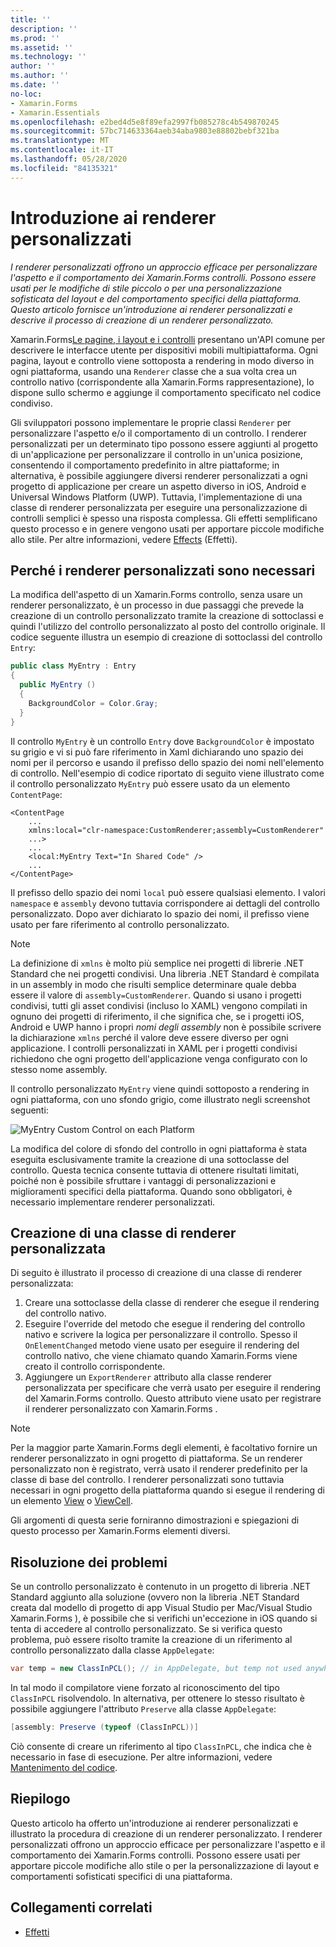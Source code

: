 ```yaml
---
title: ''
description: ''
ms.prod: ''
ms.assetid: ''
ms.technology: ''
author: ''
ms.author: ''
ms.date: ''
no-loc:
- Xamarin.Forms
- Xamarin.Essentials
ms.openlocfilehash: e2bed4d5e8f89efa2997fb085278c4b549870245
ms.sourcegitcommit: 57bc714633364aeb34aba9803e88802bebf321ba
ms.translationtype: MT
ms.contentlocale: it-IT
ms.lasthandoff: 05/28/2020
ms.locfileid: "84135321"
---
```

# <a name="introduction-to-custom-renderers"></a>Introduzione ai renderer personalizzati

_I renderer personalizzati offrono un approccio efficace per personalizzare l'aspetto e il comportamento dei Xamarin.Forms controlli. Possono essere usati per le modifiche di stile piccolo o per una personalizzazione sofisticata del layout e del comportamento specifici della piattaforma. Questo articolo fornisce un'introduzione ai renderer personalizzati e descrive il processo di creazione di un renderer personalizzato._

Xamarin.Forms[Le pagine, i layout e i controlli](~/xamarin-forms/user-interface/controls/index.md) presentano un'API comune per descrivere le interfacce utente per dispositivi mobili multipiattaforma. Ogni pagina, layout e controllo viene sottoposta a rendering in modo diverso in ogni piattaforma, usando una `Renderer` classe che a sua volta crea un controllo nativo (corrispondente alla Xamarin.Forms rappresentazione), lo dispone sullo schermo e aggiunge il comportamento specificato nel codice condiviso.

Gli sviluppatori possono implementare le proprie classi `Renderer` per personalizzare l'aspetto e/o il comportamento di un controllo. I renderer personalizzati per un determinato tipo possono essere aggiunti al progetto di un'applicazione per personalizzare il controllo in un'unica posizione, consentendo il comportamento predefinito in altre piattaforme; in alternativa, è possibile aggiungere diversi renderer personalizzati a ogni progetto di applicazione per creare un aspetto diverso in iOS, Android e Universal Windows Platform (UWP). Tuttavia, l'implementazione di una classe di renderer personalizzata per eseguire una personalizzazione di controlli semplici è spesso una risposta complessa. Gli effetti semplificano questo processo e in genere vengono usati per apportare piccole modifiche allo stile. Per altre informazioni, vedere [Effects](~/xamarin-forms/app-fundamentals/effects/index.md) (Effetti).

## <a name="examining-why-custom-renderers-are-necessary"></a>Perché i renderer personalizzati sono necessari

La modifica dell'aspetto di un Xamarin.Forms controllo, senza usare un renderer personalizzato, è un processo in due passaggi che prevede la creazione di un controllo personalizzato tramite la creazione di sottoclassi e quindi l'utilizzo del controllo personalizzato al posto del controllo originale. Il codice seguente illustra un esempio di creazione di sottoclassi del controllo `Entry`:

```csharp
public class MyEntry : Entry
{
  public MyEntry ()
  {
    BackgroundColor = Color.Gray;
  }
}
```

Il controllo `MyEntry` è un controllo `Entry` dove `BackgroundColor` è impostato su grigio e vi si può fare riferimento in Xaml dichiarando uno spazio dei nomi per il percorso e usando il prefisso dello spazio dei nomi nell'elemento di controllo. Nell'esempio di codice riportato di seguito viene illustrato come il controllo personalizzato `MyEntry` può essere usato da un elemento `ContentPage`:

```xaml
<ContentPage
    ...
    xmlns:local="clr-namespace:CustomRenderer;assembly=CustomRenderer"
    ...>
    ...
    <local:MyEntry Text="In Shared Code" />
    ...
</ContentPage>
```

Il prefisso dello spazio dei nomi `local` può essere qualsiasi elemento. I valori `namespace` e `assembly` devono tuttavia corrispondere ai dettagli del controllo personalizzato. Dopo aver dichiarato lo spazio dei nomi, il prefisso viene usato per fare riferimento al controllo personalizzato.

> [!NOTE]
> La definizione di `xmlns` è molto più semplice nei progetti di librerie .NET Standard che nei progetti condivisi. Una libreria .NET Standard è compilata in un assembly in modo che risulti semplice determinare quale debba essere il valore di `assembly=CustomRenderer`. Quando si usano i progetti condivisi, tutti gli asset condivisi (incluso lo XAML) vengono compilati in ognuno dei progetti di riferimento, il che significa che, se i progetti iOS, Android e UWP hanno i propri *nomi degli assembly* non è possibile scrivere la dichiarazione `xmlns` perché il valore deve essere diverso per ogni applicazione. I controlli personalizzati in XAML per i progetti condivisi richiedono che ogni progetto dell'applicazione venga configurato con lo stesso nome assembly.

Il controllo personalizzato `MyEntry` viene quindi sottoposto a rendering in ogni piattaforma, con uno sfondo grigio, come illustrato negli screenshot seguenti:

![](introduction-images/screenshots.png "MyEntry Custom Control on each Platform")

La modifica del colore di sfondo del controllo in ogni piattaforma è stata eseguita esclusivamente tramite la creazione di una sottoclasse del controllo. Questa tecnica consente tuttavia di ottenere risultati limitati, poiché non è possibile sfruttare i vantaggi di personalizzazioni e miglioramenti specifici della piattaforma. Quando sono obbligatori, è necessario implementare renderer personalizzati.

## <a name="creating-a-custom-renderer-class"></a>Creazione di una classe di renderer personalizzata

Di seguito è illustrato il processo di creazione di una classe di renderer personalizzata:

1. Creare una sottoclasse della classe di renderer che esegue il rendering del controllo nativo.
1. Eseguire l'override del metodo che esegue il rendering del controllo nativo e scrivere la logica per personalizzare il controllo. Spesso il `OnElementChanged` metodo viene usato per eseguire il rendering del controllo nativo, che viene chiamato quando Xamarin.Forms viene creato il controllo corrispondente.
1. Aggiungere un `ExportRenderer` attributo alla classe renderer personalizzata per specificare che verrà usato per eseguire il rendering del Xamarin.Forms controllo. Questo attributo viene usato per registrare il renderer personalizzato con Xamarin.Forms .

> [!NOTE]
> Per la maggior parte Xamarin.Forms degli elementi, è facoltativo fornire un renderer personalizzato in ogni progetto di piattaforma. Se un renderer personalizzato non è registrato, verrà usato il renderer predefinito per la classe di base del controllo. I renderer personalizzati sono tuttavia necessari in ogni progetto della piattaforma quando si esegue il rendering di un elemento [View](xref:Xamarin.Forms.View) o [ ViewCell](xref:Xamarin.Forms.ViewCell).

Gli argomenti di questa serie forniranno dimostrazioni e spiegazioni di questo processo per Xamarin.Forms elementi diversi.

## <a name="troubleshooting"></a>Risoluzione dei problemi

Se un controllo personalizzato è contenuto in un progetto di libreria .NET Standard aggiunto alla soluzione (ovvero non la libreria .NET Standard creata dal modello di progetto di app Visual Studio per Mac/Visual Studio Xamarin.Forms ), è possibile che si verifichi un'eccezione in iOS quando si tenta di accedere al controllo personalizzato. Se si verifica questo problema, può essere risolto tramite la creazione di un riferimento al controllo personalizzato dalla classe `AppDelegate`:

```csharp
var temp = new ClassInPCL(); // in AppDelegate, but temp not used anywhere
```

In tal modo il compilatore viene forzato al riconoscimento del tipo `ClassInPCL` risolvendolo. In alternativa, per ottenere lo stesso risultato è possibile aggiungere l'attributo `Preserve` alla classe `AppDelegate`:

```csharp
[assembly: Preserve (typeof (ClassInPCL))]
```

Ciò consente di creare un riferimento al tipo `ClassInPCL`, che indica che è necessario in fase di esecuzione. Per altre informazioni, vedere [Mantenimento del codice](~/ios/deploy-test/linker.md).

## <a name="summary"></a>Riepilogo

Questo articolo ha offerto un'introduzione ai renderer personalizzati e illustrato la procedura di creazione di un renderer personalizzato. I renderer personalizzati offrono un approccio efficace per personalizzare l'aspetto e il comportamento dei Xamarin.Forms controlli. Possono essere usati per apportare piccole modifiche allo stile o per la personalizzazione di layout e comportamenti sofisticati specifici di una piattaforma.

## <a name="related-links"></a>Collegamenti correlati

- [Effetti](~/xamarin-forms/app-fundamentals/effects/index.md)
